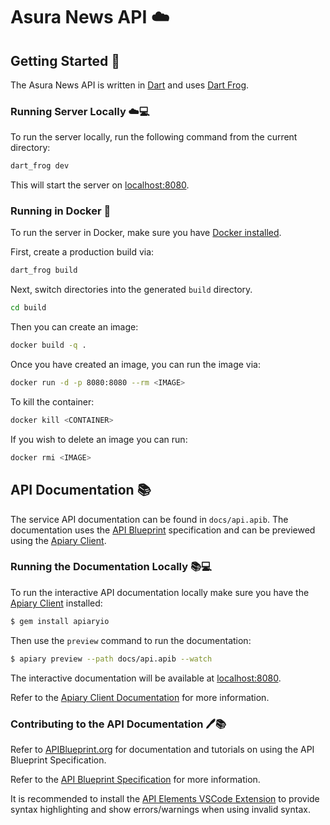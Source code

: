 # Asura News API ☁️

## Getting Started 🚀

The Asura News API is written in [Dart](https://dart.dev) and uses [Dart Frog](https://verygoodopensource.github.io/dart_frog).

### Running Server Locally ☁️💻

To run the server locally, run the following command from the current directory:

```sh
dart_frog dev
```

This will start the server on [localhost:8080](http://localhost:8080).

### Running in Docker 🐳

To run the server in Docker, make sure you have [Docker installed](https://docs.docker.com/get-docker/).

First, create a production build via:

```sh
dart_frog build
```

Next, switch directories into the generated `build` directory.

```sh
cd build
```

Then you can create an image:

```sh
docker build -q .
```

Once you have created an image, you can run the image via:

```sh
docker run -d -p 8080:8080 --rm <IMAGE>
```

To kill the container:

```sh
docker kill <CONTAINER>
```

If you wish to delete an image you can run:

```sh
docker rmi <IMAGE>
```

## API Documentation 📚

The service API documentation can be found in `docs/api.apib`. The documentation uses the [API Blueprint](https://github.com/apiaryio/api-blueprint) specification and can be previewed using the [Apiary Client](https://github.com/apiaryio/apiary-client).

### Running the Documentation Locally 📚💻

To run the interactive API documentation locally make sure you have the [Apiary Client](https://github.com/apiaryio/apiary-client) installed:

```sh
$ gem install apiaryio
```

Then use the `preview` command to run the documentation:

```sh
$ apiary preview --path docs/api.apib --watch
```

The interactive documentation will be available at [localhost:8080](http://localhost:8080).

Refer to the [Apiary Client Documentation](https://help.apiary.io/tools/apiary-cli) for more information.

### Contributing to the API Documentation 🖊️📚

Refer to [APIBlueprint.org](https://apiblueprint.org/) for documentation and tutorials on using the API Blueprint Specification.

Refer to the [API Blueprint Specification](https://github.com/apiaryio/api-blueprint/blob/master/API%20Blueprint%20Specification.md) for more information.

It is recommended to install the [API Elements VSCode Extension](https://marketplace.visualstudio.com/items?itemName=vncz.vscode-apielements) to provide syntax highlighting and show errors/warnings when using invalid syntax.
